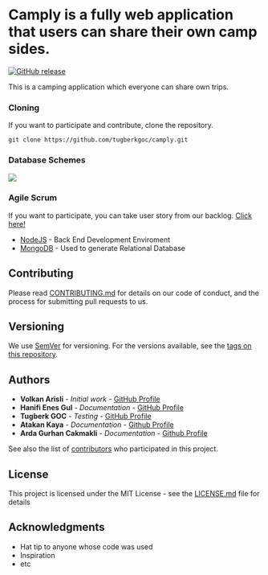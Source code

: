 # Camply is a fully web application that users can share their own camp sides.
[![GitHub release](https://img.shields.io/github/release/Homebrew/brew.svg)](https://github.com/tugberkgoc/hacker-rank-tutorials/releases)
<!--[![Travis](https://img.shields.io/travis/Homebrew/brew.svg)](https://travis-ci.org/Homebrew/brew)-->
<!--[![Codecov](https://img.shields.io/codecov/c/github/Homebrew/brew.svg)](https://codecov.io/gh/Homebrew/brew)-->

This is a camping application which everyone can share own trips.

### Cloning

If you want to participate and contribute, clone the repository.

```
git clone https://github.com/tugberkgoc/camply.git
```
### Database Schemes

![](https://www.lucidchart.com/publicSegments/view/cbd9356a-c261-43d8-b4e4-72bd199c66f8/image.png)

### Agile Scrum

If you want to participate, you can take user story from our backlog. [Click here!](https://trello.com/b/XNGXBxr1/camply)


* [NodeJS](https://nodejs.org/en/about/) - Back End Development Enviroment
* [MongoDB](https://www.mongodb.com/) - Used to generate Relational Database

## Contributing

Please read [CONTRIBUTING.md](https://gist.github.com/PurpleBooth/b24679402957c63ec426) for details on our code of conduct, and the process for submitting pull requests to us.

## Versioning

We use [SemVer](http://semver.org/) for versioning. For the versions available, see the [tags on this repository](https://github.com/your/project/tags). 

## Authors

* **Volkan Arisli** - *Initial work* - [GitHub Profile](https://github.com/volkanarisli)
* **Hanifi Enes Gul** - *Documentation* - [GitHub Profile](https://github.com/r0sky)
* **Tugberk GOC** - *Testing* - [GitHub Profile](https://github.com/tugberkgoc)
* **Atakan Kaya** - *Documentation* - [Github Profile](https://github.com/Atakankaya1905)
* **Arda Gurhan Cakmakli** - *Documentation* - [Github Profile]()

See also the list of [contributors](https://github.com/your/project/contributors) who participated in this project.

## License

This project is licensed under the MIT License - see the [LICENSE.md](LICENSE.md) file for details

## Acknowledgments

* Hat tip to anyone whose code was used
* Inspiration
* etc
